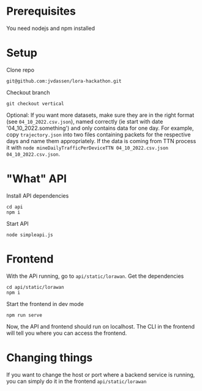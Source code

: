 # Prerequisites
You need nodejs and npm installed

# Setup
Clone repo
```
git@github.com:jvdassen/lora-hackathon.git
```
Checkout branch

```
git checkout vertical
```

Optional: If you want more datasets, make sure they are in the right format (see `04_10_2022.csv.json`), named correctly (ie start with date '04_10_2022.something') and only contains data for one day. For example, copy `trajectory.json` into two files containing packets for the respective days and name them appropriately. If the data is coming from TTN process it with `node mineDailyTrafficPerDeviceTTN 04_10_2022.csv.json 04_10_2022.csv.json`.

# "What" API

Install API dependencies

```
cd api
npm i
```

Start API

```
node simpleapi.js
```

# Frontend
With the APi running, go to `api/static/lorawan`.
Get the dependencies
```
cd api/static/lorawan
npm i
```

Start the frontend in dev mode
```
npm run serve
```
Now, the API and frontend should run on localhost. The CLI in the frontend will tell you where you can access the frontend.


# Changing things
If you want to change the host or port where a backend service is running, you can simply do it in the frontend `api/static/lorawan`
